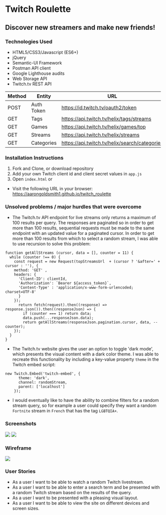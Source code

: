 # Twitch Roulette
## Discover new streamers and make new friends!

### Technologies Used
* HTML5/CSS3/Javascript (ES6+)
* jQuery
* Semantic-UI Framework
* Postman API client
* Google Lighthouse audits
* Web Storage API
* Twitch.tv REST API 

| Method | Entity | URL |
|---|---|---|
|POST| Auth Token | https://id.twitch.tv/oauth2/token |
|GET| Tags  | https://api.twitch.tv/helix/tags/streams |
|GET| Games | https://api.twitch.tv/helix/games/top |
|GET| Streams | https://api.twitch.tv/helix/streams  |
|GET| Categories | https://api.twitch.tv/helix/search/categories |

### Installation Instructions
1. Fork and Clone, or download repository
2. Add your own Twitch client id and client secret values in `app.js`
3. Open `index.html`
or
* Visit the following URL in your browser: https://aarongoldsmith1.github.io/twitch_roulette

### Unsolved problems / major hurdles that were overcome

* The Twitch.tv API endpoint for live streams only returns a maximum of 100 results per query.  The responses are paginated so in order to get more than 100 results, sequential requests must be made to the same endpoint with an updated value for a paginated cursor.  In order to get more than 100 results from which to select a random stream, I was able to use recursion to solve this problem:

```
function getAllStreams (cursor, data = [], counter = 11) {
  while (counter !== 0) {
    const request = new Request(topStreamsUrl  + (cursor ? '&after=' + cursor : ''), { 
    method: 'GET' ,
    headers: {
      'Client-ID': clientId,
      'Authorization': `Bearer ${access_token}`,
      'Content-Type' : 'application/x-www-form-urlencoded; charset=UTF-8'
      }
    });
      return fetch(request).then((response) => response.json()).then((responseJson) => { 
        if (counter === 1) return data;
        data.push(...responseJson.data);
        return getAllStreams(responseJson.pagination.cursor, data, --counter);
    });
  }
}
```
* The Twitch.tv website gives the user an option to toggle 'dark mode', which presents the visual content with a dark color theme.  I was able to recreate this functionality by including a key-value property `theme` in the Twitch embed script: 

```
new Twitch.Embed('twitch-embed', {
      theme: 'dark',
      channel: randomStream,
      parent: ['localhost']
    });
```
* I would eventually like to have the ability to combine filters for a random stream query, so for example a user could specify they want a random `Fortnite` stream in `French` that has the tag `LGBTQIA+`.

### Screenshots

![](./images/Screenshot1.png )
![](./images/Screenshot2.png)

### Wireframe

![](./images/Wireframe.png)

### User Stories
* As a user I want to be able to watch a random Twitch livestream.
* As a user I want to be able to enter a search term and be presented with a random Twitch stream based on the results of the query.
* As a user I want to be presented with a pleasing visual layout.
* As a user I want to be able to view the site on different devices and screen sizes.
